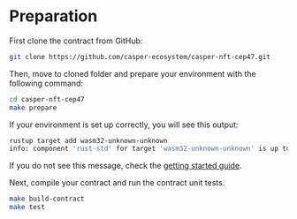 # Preparation

First clone the contract from GitHub:

```bash
git clone https://github.com/casper-ecosystem/casper-nft-cep47.git
```

Then, move to cloned folder and prepare your environment with the following command:

```bash
cd casper-nft-cep47
make prepare
```

If your environment is set up correctly, you will see this output:

```bash
rustup target add wasm32-unknown-unknown
info: component 'rust-std' for target 'wasm32-unknown-unknown' is up to date
```

If you do not see this message, check the [getting started guide](../../getting-started.md).

Next, compile your contract and run the contract unit tests.

```bash
make build-contract
make test
```
